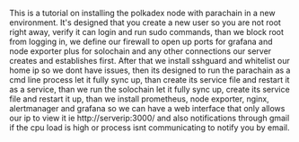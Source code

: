 This is a tutorial on installing the polkadex node with parachain in a new environment. It's designed that you create a new user so you are not root right away, verify it can login and run sudo commands, than we block root from logging in, we define our firewall to open up ports for grafana and node exporter plus for solochain and any other connections our server creates and establishes first. After that we install sshguard and whitelist our home ip so we dont have issues, then its designed to run the parachain as a cmd line process let it fully sync up, than create its service file and restart it as a service, than we run the solochain let it fully sync up, create its service file and restart it up, than we install prometheus, node exporter, nginx, alertmanager and grafana so we can have a web interface that only allows our ip to view it ie http://serverip:3000/ and also notifications through gmail if the cpu load is high or process isnt communicating to notify you by email.
